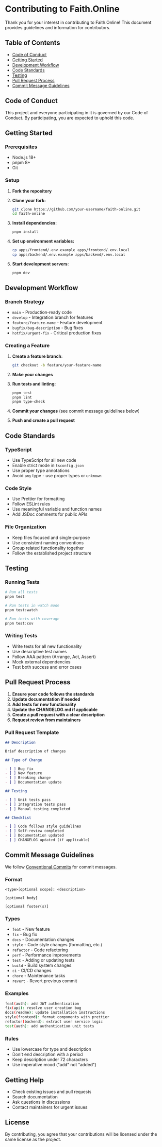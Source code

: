 # Contributing to Faith.Online

Thank you for your interest in contributing to Faith.Online! This document provides guidelines and information for contributors.

## Table of Contents

- [Code of Conduct](#code-of-conduct)
- [Getting Started](#getting-started)
- [Development Workflow](#development-workflow)
- [Code Standards](#code-standards)
- [Testing](#testing)
- [Pull Request Process](#pull-request-process)
- [Commit Message Guidelines](#commit-message-guidelines)

## Code of Conduct

This project and everyone participating in it is governed by our Code of Conduct. By participating, you are expected to uphold this code.

## Getting Started

### Prerequisites

- Node.js 18+
- pnpm 8+
- Git

### Setup

1. **Fork the repository**
2. **Clone your fork:**

   ```bash
   git clone https://github.com/your-username/faith-online.git
   cd faith-online
   ```

3. **Install dependencies:**

   ```bash
   pnpm install
   ```

4. **Set up environment variables:**

   ```bash
   cp apps/frontend/.env.example apps/frontend/.env.local
   cp apps/backend/.env.example apps/backend/.env.local
   ```

5. **Start development servers:**
   ```bash
   pnpm dev
   ```

## Development Workflow

### Branch Strategy

- `main` - Production-ready code
- `develop` - Integration branch for features
- `feature/feature-name` - Feature development
- `bugfix/bug-description` - Bug fixes
- `hotfix/urgent-fix` - Critical production fixes

### Creating a Feature

1. **Create a feature branch:**

   ```bash
   git checkout -b feature/your-feature-name
   ```

2. **Make your changes**

3. **Run tests and linting:**

   ```bash
   pnpm test
   pnpm lint
   pnpm type-check
   ```

4. **Commit your changes** (see commit message guidelines below)

5. **Push and create a pull request**

## Code Standards

### TypeScript

- Use TypeScript for all new code
- Enable strict mode in `tsconfig.json`
- Use proper type annotations
- Avoid `any` type - use proper types or `unknown`

### Code Style

- Use Prettier for formatting
- Follow ESLint rules
- Use meaningful variable and function names
- Add JSDoc comments for public APIs

### File Organization

- Keep files focused and single-purpose
- Use consistent naming conventions
- Group related functionality together
- Follow the established project structure

## Testing

### Running Tests

```bash
# Run all tests
pnpm test

# Run tests in watch mode
pnpm test:watch

# Run tests with coverage
pnpm test:cov
```

### Writing Tests

- Write tests for all new functionality
- Use descriptive test names
- Follow AAA pattern (Arrange, Act, Assert)
- Mock external dependencies
- Test both success and error cases

## Pull Request Process

1. **Ensure your code follows the standards**
2. **Update documentation if needed**
3. **Add tests for new functionality**
4. **Update the CHANGELOG.md if applicable**
5. **Create a pull request with a clear description**
6. **Request review from maintainers**

### Pull Request Template

```markdown
## Description

Brief description of changes

## Type of Change

- [ ] Bug fix
- [ ] New feature
- [ ] Breaking change
- [ ] Documentation update

## Testing

- [ ] Unit tests pass
- [ ] Integration tests pass
- [ ] Manual testing completed

## Checklist

- [ ] Code follows style guidelines
- [ ] Self-review completed
- [ ] Documentation updated
- [ ] CHANGELOG updated (if applicable)
```

## Commit Message Guidelines

We follow [Conventional Commits](https://www.conventionalcommits.org/) for commit messages.

### Format

```
<type>[optional scope]: <description>

[optional body]

[optional footer(s)]
```

### Types

- `feat` - New feature
- `fix` - Bug fix
- `docs` - Documentation changes
- `style` - Code style changes (formatting, etc.)
- `refactor` - Code refactoring
- `perf` - Performance improvements
- `test` - Adding or updating tests
- `build` - Build system changes
- `ci` - CI/CD changes
- `chore` - Maintenance tasks
- `revert` - Revert previous commit

### Examples

```bash
feat(auth): add JWT authentication
fix(api): resolve user creation bug
docs(readme): update installation instructions
style(frontend): format components with prettier
refactor(backend): extract user service logic
test(auth): add authentication unit tests
```

### Rules

- Use lowercase for type and description
- Don't end description with a period
- Keep description under 72 characters
- Use imperative mood ("add" not "added")

## Getting Help

- Check existing issues and pull requests
- Search documentation
- Ask questions in discussions
- Contact maintainers for urgent issues

## License

By contributing, you agree that your contributions will be licensed under the same license as the project.
